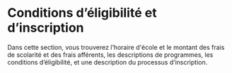 # Conditions d’éligibilité et d’inscription

Dans cette section, vous trouverez l’horaire d'école et le montant des frais de scolarité et des frais afférents, les descriptions de programmes, les conditions d’éligibilité, et une description du processus d’inscription.